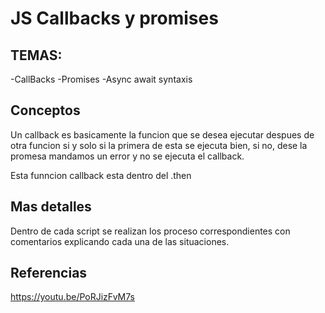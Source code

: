 # JS Callbacks y promises

## TEMAS:
-CallBacks
-Promises
-Async await syntaxis


## Conceptos
Un callback es basicamente la funcion que se desea ejecutar despues de otra funcion
si y solo si la primera de esta se ejecuta bien, si no, dese la promesa mandamos un error y 
no se ejecuta el callback. 

Esta funncion callback esta dentro del .then

## Mas detalles
Dentro de cada script se realizan los proceso correspondientes con comentarios explicando cada una de las situaciones. 
## Referencias
https://youtu.be/PoRJizFvM7s
